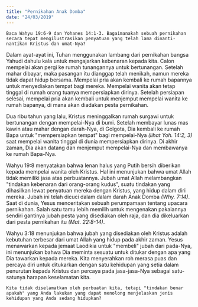 ```yaml
---
title: "Pernikahan Anak Domba"
date: "24/03/2019"
---
```


`Baca Wahyu 19:6-9 dan Yohanes 14:1-3. Bagaimanakah sebuah pernikahan secara tepat mengilustrasikan penyatuan yang telah lama dinanti-nantikan Kristus dan umat-Nya?`

Dalam ayat-ayat ini, Tuhan menggunakan lambang dari pernikahan bangsa Yahudi dahulu kala untuk mengajarkan kebenaran kepada kita. Calon mempelai akan pergi ke rumah tunangannya untuk bertunangan. Setelah mahar dibayar, maka pasangan itu dianggap telah menikah, namun mereka tidak dapat hidup bersama. Mempelai pria akan kembali ke rumah bapannya untuk menyediakan tempat bagi mereka. Mempelai wanita akan tetap tinggal di rumah orang tuanya mempersiapkan dirinya. Setelah persiapan selesai, mempelai pria akan kembali untuk menjemput mempelai wanita ke rumah bapanya, di mana akan diadakan pesta pernikahan.

Dua ribu tahun yang lalu, Kristus meninggalkan rumah surgawi untuk bertunangan dengan mempelai-Nya di bumi. Setelah membayar lunas mas kawin atau mahar dengan darah-Nya, di Golgota, Dia kembali ke rumah Bapa untuk "mempersiapkan tempat" bagi mempelai-Nya _(lihat Yoh. 14:2, 3)_ saat mempelai wanita tinggal di dunia mempersiapkan dirinya. Di akhir zaman, Dia akan datang dan menjemput mempelai-Nya dan membawanya ke rumah Bapa-Nya.

Wahyu 19:8 menyatakan bahwa lenan halus yang Putih bersih diberikan kepada mempelai wanita oleh Kristus. Hal ini menunjukan bahwa umat Allah tidak memiliki jasa atas perbuatannya. Jubah umat Allah melambangkan "tindakan kebenaran dari orang-orang kudus", suatu tindakan yang dihasilkan lewat penyatuan mereka dengan Kristus, yang hidup dalam diri mereka. Jubah ini telah dicuci dalam dalam darah Anak Domba _(Why. 7:14)_. Saat di dunia, Yesus menceritakan sebuah perumpamaan tentang upacara pernikahan. Salah satu tamu lebih memilih untuk mengenakan pakaiannya sendiri gantinya jubah pesta yang disediakan oleh raja, dan dia dikeluarkan dari pesta pernikahan itu _(Mat. 22:8-14)_.

Wahyu 3:18 menunjukan bahwa jubah yang disediakan oleh Kristus adalah kebutuhan terbesar dari umat Allah yang hidup pada akhir zaman. Yesus menawarkan kepada jemaat Laodikia untuk "membeli" jubah dari pada-Nya, ini menunjukan bahwa Dia meminta sesuatu untuk ditukar dengan apa yang Dia tawarkan kepada mereka. Kita menyerahkan roh merasa puas dan percaya diri untuk ditukarkan dengan satu kehidupan yang setia dalam penurutan kepada Kristus dan percaya pada jasa-jasa-Nya sebagai satu-satunya harapan keselamatan kita.

`Kita tidak diselamatkan oleh perbuatan kita, tetapi "tindakan benar apakah" yang Anda lakukan yang dapat menolong menjelaskan jenis kehidupan yang Anda sedang hidupkan?`
